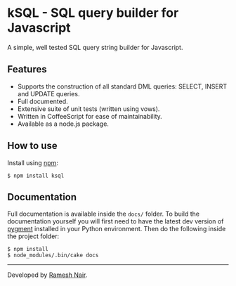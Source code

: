 # kSQL - SQL query builder for Javascript

A simple, well tested SQL query string builder for Javascript.

## Features

* Supports the construction of all standard DML queries: SELECT, INSERT and UPDATE queries.
* Full documented.
* Extensive suite of unit tests (written using vows).
* Written in CoffeeScript for ease of maintainability.
* Available as a node.js package.

## How to use

Install using [npm](http://npmjs.org/):

    $ npm install ksql

## Documentation

Full documentation is available inside the `docs/` folder. To build the documentation yourself you will first need to
have the latest dev version of [pygment](http://pygments.org/download/) installed in your Python environment. Then
do the following inside the project folder:

    $ npm install
    $ node_modules/.bin/cake docs


---

Developed by [Ramesh Nair](http://www.hiddentao.com/).


